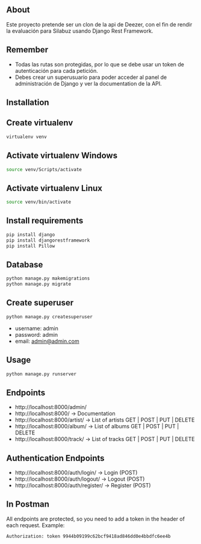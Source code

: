 ## About

Este proyecto pretende ser un clon de la api de Deezer, con el fin de rendir la evaluación para Silabuz usando Django Rest Framework.

## Remember

- Todas las rutas son protegidas, por lo que se debe usar un token de autenticación para cada petición.
- Debes crear un superusuario para poder acceder al panel de administración de Django y ver la documentation de la API.

## Installation

## Create virtualenv

```bash
virtualenv venv
```

## Activate virtualenv Windows

```bash
source venv/Scripts/activate
```

## Activate virtualenv Linux

```bash
source venv/bin/activate
```

## Install requirements

```bash
pip install django
pip install djangorestframework
pip install Pillow
```

## Database

```bash
python manage.py makemigrations
python manage.py migrate
```

## Create superuser

```bash
python manage.py createsuperuser
```

- username: admin
- password: admin
- email: admin@admin.com

## Usage

```bash
python manage.py runserver
```

## Endpoints

- http://localhost:8000/admin/
- http://localhost:8000/ -> Documentation
- http://localhost:8000/artist/ -> List of artists GET | POST | PUT | DELETE
- http://localhost:8000/album/ -> List of albums GET | POST | PUT | DELETE
- http://localhost:8000/track/ -> List of tracks GET | POST | PUT | DELETE

## Authentication Endpoints

- http://localhost:8000/auth/login/ -> Login (POST)
- http://localhost:8000/auth/logout/ -> Logout (POST)
- http://localhost:8000/auth/register/ -> Register (POST)

## In Postman

All endpoints are protected, so you need to add a token in the header of each request.
Example:

```bash
Authorization: token 9944b09199c62bcf9418ad846dd0e4bbdfc6ee4b
```
